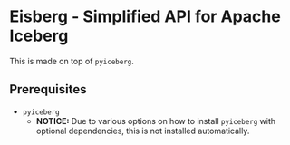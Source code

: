 # Eisberg - Simplified API for Apache Iceberg

This is made on top of `pyiceberg`.

## Prerequisites

* `pyiceberg`
  * **NOTICE:** Due to various options on how to install `pyiceberg` with optional dependencies, this is not installed automatically.
